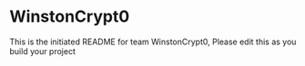 # WinstonCrypt0
This is the initiated README for team WinstonCrypt0, Please edit this as you build your project
